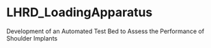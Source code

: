 # LHRD_LoadingApparatus
Development of an Automated Test Bed to Assess the Performance of Shoulder Implants
